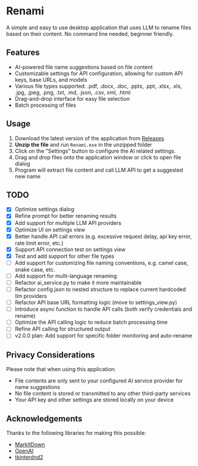 # Renami

A simple and easy to use desktop application that uses LLM to rename files based on their content. No command line needed, beginner friendly.

## Features

- AI-powered file name suggestions based on file content
- Customizable settings for API configuration, allowing for custom API keys, base URLs, and models
- Various file types supported: .pdf, .docx, .doc, .pptx, .ppt, .xlsx, .xls, .jpg, .jpeg, .png, .txt, .md, .json, .csv, xml, .html
- Drag-and-drop interface for easy file selection
- Batch processing of files

## Usage

1. Download the latest version of the application from [Releases](https://github.com/Circloud/renami/releases)
2. **Unzip the file** and run `Renami.exe` in the unzipped folder
3. Click on the "Settings" button to configure the AI related settings.
4. Drag and drop files onto the application window or click to open file dialog
5. Program will extract file content and call LLM API to get a suggested new name

## TODO

- [x] Optimize settings dialog
- [x] Refine prompt for better renaming results
- [x] Add support for multiple LLM API providers
- [x] Optimize UI on settings view
- [x] Better handle API call errors (e.g. excessive request delay, api key error, rate limit error, etc.)
- [x] Support API connection test on settings view
- [x] Test and add support for other file types
- [ ] Add support for customizing file naming conventions, e.g. camel case, snake case, etc.
- [ ] Add support for multi-language renaming
- [ ] Refactor ai_service.py to make it more maintainable
- [ ] Refactor config.json to nested structure to replace current hardcoded llm providers
- [ ] Refactor API base URL formatting logic (move to settings_view.py)
- [ ] Introduce async function to handle API calls (both verify credentials and rename)
- [ ] Optimize the API calling logic to reduce batch processing time
- [ ] Refine API calling for structured output
- [ ] v2.0.0 plan: Add support for specific folder monitoring and auto-rename

## Privacy Considerations

Please note that when using this application:

- File contents are only sent to your configured AI service provider for name suggestions
- No file content is stored or transmitted to any other third-party services
- Your API key and other settings are stored locally on your device

## Acknowledgements

Thanks to the following libraries for making this possible:

- [MarkItDown](https://github.com/jxnl/markitdown)
- [OpenAI](https://openai.com)
- [tkinterdnd2](https://github.com/paul-musgrave/tkinterdnd2)